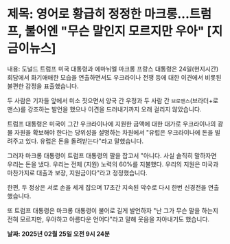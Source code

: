 # **제목: 영어로 황급히 정정한 마크롱...트럼프, 불어엔 "무슨 말인지 모르지만 우아" [지금이뉴스]**

  내용: 도널드 트럼프 미국 대통령과 에마뉘엘 마크롱 프랑스 대통령은 24일(현지시간) 회담에서 화기애애한 모습을 연출하면서도 우크라이나 전쟁 등에 대한 이견에서 비롯된 불편한 감정을 표출했습니다.

두 사람은 기자들 앞에서 미소 짓으면서 양국 간 우정과 두 사람 간 `브로맨스`(브라더+로맨스)를 강조하는 발언을 했으나 이견을 드러내기까지 오래 걸리지 않았습니다.

트럼프 대통령은 미국이 그간 우크라이나에 지원한 금액에 대한 대가로 우크라이나의 광물 자원을 확보해야 한다는 당위성을 설명하는 차원에서 "유럽은 우크라이나에 돈을 빌려주고 있다. 유럽은 돈을 돌려받는다"라고 말했습니다.

그러자 마크롱 대통령이 트럼프 대통령의 팔을 잡고서 "아니다. 사실 솔직히 말하자면 우리는 돈을 냈다. 우리는 전체 (지원) 노력의 60%를 지불했다. 우리의 지원은 미국과 마찬가지로 대출과 보장, 지원금이다"라고 정정했습니다.

한편, 두 정상은 서로 손을 세게 잡으며 17초간 지속된 악수로 다시 한번 신경전을 연출했습니다.

또 트럼프 대통령은 마크롱 대통령이 불어로 길게 발언하자 "난 그가 무슨 말을 하는지 전혀 모르지만, 우아하고 아름다운 언어다"라고 말해 웃음을 자아내기도 했습니다.

  **날짜: 2025년 02월 25일 오전 9시 24분**